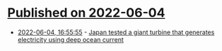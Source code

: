 # [Published on 2022-06-04](index.md)

* [2022-06-04, 16:55:55](https://news.ycombinator.com/item?id=31622646) - [Japan tested a giant turbine that generates electricity using deep ocean current](https://www.thesciverse.com/2022/06/japan-tested-giant-turbine-that.html)
